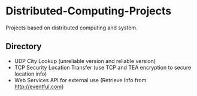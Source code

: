 # Distributed-Computing-Projects

Projects based on distributed computing and system.

## Directory


- UDP City Lookup (unreliable version and reliable version)
- TCP Security Location Transfer (use TCP and TEA encryption to secure location info)
- Web Services API for external use (Retrieve Info from http://eventful.com)
